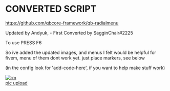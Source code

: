 # CONVERTED SCRIPT
https://github.com/qbcore-framework/qb-radialmenu

Updated by Andyuk, -
First Converted by SagginChair#2225

To use PRESS F6


So ive added the updated images, and menus I felt would be helpful for fivem, menu of them dont work yet. just place markers, see below

(in the config look for 'add-code-here', if you want to help make stuff work)



<a href="https://imgbb.com/"><img src="https://i.ibb.co/G9wV2wM/rm.png" alt="rm" border="0"></a><br /><a target='_blank' href='https://imgbb.com/'>pic upload</a><br />

